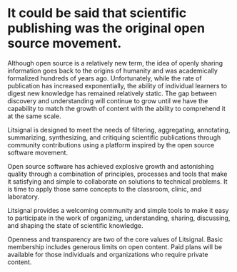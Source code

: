 # It could be said that scientific publishing was the original open source movement.

Although open source is a relatively new term, the idea of openly sharing information goes back to the origins of humanity and was academically formalized hundreds of years ago. Unfortunately, while the rate of publication has increased exponentially, the ability of individual learners to digest new knowledge has remained relatively static. The gap between discovery and understanding will continue to grow until we have the capability to match the growth of content with the ability to comprehend it at the same scale.

Litsignal is designed to meet the needs of filtering, aggregating, annotating, summarizing, synthesizing, and critiquing scientific publications through community contributions using a platform inspired by the open source software movement.

Open source software has achieved explosive growth and astonishing quality through a combination of principles, processes and tools that make it satisfying and simple to collaborate on solutions to technical problems. It is time to apply those same concepts to the classroom, clinic, and laboratory.

Litsignal provides a welcoming community and simple tools to make it easy to participate in the work of organizing, understanding, sharing, discussing, and shaping the state of scientific knowledge.

Openness and transparency are two of the core values of Litsignal. Basic membership includes generous limits on open content. Paid plans will be available for those individuals and organizations who require private content.
